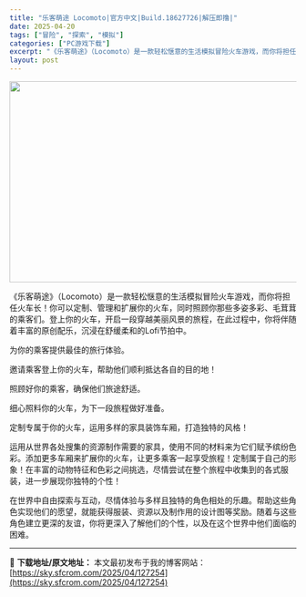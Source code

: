 ```yaml
---
title: "乐客萌途 Locomoto|官方中文|Build.18627726|解压即撸|"
date: 2025-04-20
tags: ["冒险", "探索", "模拟"]
categories: ["PC游戏下载"]
excerpt: "《乐客萌途》（Locomoto）是一款轻松惬意的生活模拟冒险火车游戏，而你将担任火车长！你可以定制、管理和扩展你的火车，同时照顾你那些多姿多彩、毛茸茸的乘客们。登上你的火车，开启一段穿越美丽风景的旅程，在此过程中，你将伴随着丰富的原创配乐，沉浸在舒缓柔和的Lofi节拍中。 为你的乘客提供最佳的旅行体&hellip;"
layout: post
---
```


<img class="aligncenter size-full wp-image-127236" src="https://sky.sfcrom.com/wp-content/uploads/2025/04/2025042003295060.webp" alt="" width="616" height="353" />

《乐客萌途》（Locomoto）是一款轻松惬意的生活模拟冒险火车游戏，而你将担任火车长！你可以定制、管理和扩展你的火车，同时照顾你那些多姿多彩、毛茸茸的乘客们。登上你的火车，开启一段穿越美丽风景的旅程，在此过程中，你将伴随着丰富的原创配乐，沉浸在舒缓柔和的Lofi节拍中。

为你的乘客提供最佳的旅行体验。

邀请乘客登上你的火车，帮助他们顺利抵达各自的目的地！

照顾好你的乘客，确保他们旅途舒适。

细心照料你的火车，为下一段旅程做好准备。

定制专属于你的火车，运用多样的家具装饰车厢，打造独特的风格！

运用从世界各处搜集的资源制作需要的家具，使用不同的材料来为它们赋予缤纷色彩。添加更多车厢来扩展你的火车，让更多乘客一起享受旅程！定制属于自己的形象！在丰富的动物特征和色彩之间挑选，尽情尝试在整个旅程中收集到的各式服装，进一步展现你独特的个性！

在世界中自由探索与互动，尽情体验与多样且独特的角色相处的乐趣。帮助这些角色实现他们的愿望，就能获得服装、资源以及制作用的设计图等奖励。随着与这些角色建立更深的友谊，你将更深入了解他们的个性，以及在这个世界中他们面临的困难。

---
📖 **下载地址/原文地址：** 本文最初发布于我的博客网站：[https://sky.sfcrom.com/2025/04/127254](https://sky.sfcrom.com/2025/04/127254)
